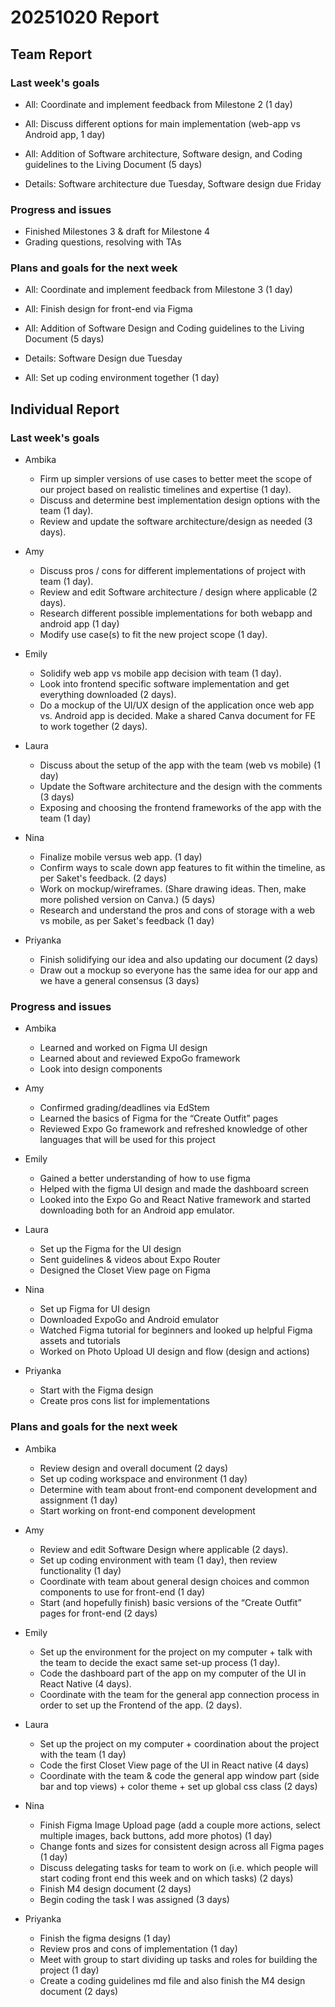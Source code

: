 # 20251020 Report

## Team Report

### Last week's goals

- All: Coordinate and implement feedback from Milestone 2 (1 day)

- All: Discuss different options for main implementation (web-app vs Android app, 1 day)

- All: Addition of Software architecture, Software design, and Coding guidelines to the Living Document (5 days)

- Details: Software architecture due Tuesday, Software design due Friday

### Progress and issues

- Finished Milestones 3 & draft for Milestone 4
- Grading questions, resolving with TAs

### Plans and goals for the next week

- All: Coordinate and implement feedback from Milestone 3 (1 day)

- All: Finish design for front-end via Figma

- All: Addition of Software Design and Coding guidelines to the Living Document (5 days)

- Details: Software Design due Tuesday

- All: Set up coding environment together (1 day)

## Individual Report

### Last week's goals

- Ambika

  - Firm up simpler versions of use cases to better meet the scope of our project based on realistic timelines and expertise (1 day).
  - Discuss and determine best implementation design options with the team (1 day).
  - Review and update the software architecture/design as needed (3 days).

- Amy

  - Discuss pros / cons for different implementations of project with team (1 day).
  - Review and edit Software architecture / design where applicable (2 days).
  - Research different possible implementations for both webapp and android app (1 day)
  - Modify use case(s) to fit the new project scope (1 day).

- Emily

  - Solidify web app vs mobile app decision with team (1 day).
  - Look into frontend specific software implementation and get everything downloaded (2 days).
  - Do a mockup of the UI/UX design of the application once web app vs. Android app is decided. Make a shared Canva document for FE to work together (2 days).

- Laura

  - Discuss about the setup of the app with the team (web vs mobile) (1 day)
  - Update the Software architecture and the design with the comments (3 days)
  - Exposing and choosing the frontend frameworks of the app with the team (1 day)

- Nina

  - Finalize mobile versus web app. (1 day)
  - Confirm ways to scale down app features to fit within the timeline, as per Saket's feedback. (2 days)
  - Work on mockup/wireframes. (Share drawing ideas. Then, make more polished version on Canva.) (5 days)
  - Research and understand the pros and cons of storage with a web vs mobile, as per Saket's feedback (1 day)

- Priyanka
  - Finish solidifying our idea and also updating our document (2 days)
  - Draw out a mockup so everyone has the same idea for our app and we have a general consensus (3 days)

### Progress and issues

- Ambika

  - Learned and worked on Figma UI design
  - Learned about and reviewed ExpoGo framework
  - Look into design components

- Amy

  - Confirmed grading/deadlines via EdStem
  - Learned the basics of Figma for the “Create Outfit” pages
  - Reviewed Expo Go framework and refreshed knowledge of other languages that will be used for this project

- Emily

  - Gained a better understanding of how to use figma
  - Helped with the figma UI design and made the dashboard screen
  - Looked into the Expo Go and React Native framework and started downloading both for an Android app emulator.

- Laura

  - Set up the Figma for the UI design
  - Sent guidelines & videos about Expo Router
  - Designed the Closet View page on Figma

- Nina

  - Set up Figma for UI design
  - Downloaded ExpoGo and Android emulator
  - Watched Figma tutorial for beginners and looked up helpful Figma assets and tutorials
  - Worked on Photo Upload UI design and flow (design and actions)

- Priyanka
  - Start with the Figma design
  - Create pros cons list for implementations

### Plans and goals for the next week

- Ambika

  - Review design and overall document (2 days)
  - Set up coding workspace and environment (1 day)
  - Determine with team about front-end component development and assignment (1 day)
  - Start working on front-end component development

- Amy

  - Review and edit Software Design where applicable (2 days).
  - Set up coding environment with team (1 day), then review functionality (1 day)
  - Coordinate with team about general design choices and common components to use for front-end (1 day)
  - Start (and hopefully finish) basic versions of the “Create Outfit” pages for front-end (2 days)

- Emily

  - Set up the environment for the project on my computer + talk with the team to decide the exact same set-up process (1 day).
  - Code the dashboard part of the app on my computer of the UI in React Native (4 days).
  - Coordinate with the team for the general app connection process in order to set up the Frontend of the app. (2 days).

- Laura

  - Set up the project on my computer + coordination about the project with the team (1 day)
  - Code the first Closet View page of the UI in React native (4 days)
  - Coordinate with the team & code the general app window part (side bar and top views) + color theme + set up global css class (2 days)

- Nina

  - Finish Figma Image Upload page (add a couple more actions, select multiple images, back buttons, add more photos) (1 day)
  - Change fonts and sizes for consistent design across all Figma pages (1 day)
  - Discuss delegating tasks for team to work on (i.e. which people will start coding front end this week and on which tasks) (2 days)
  - Finish M4 design document (2 days)
  - Begin coding the task I was assigned (3 days)

- Priyanka
  - Finish the figma designs (1 day)
  - Review pros and cons of implementation (1 day)
  - Meet with group to start dividing up tasks and roles for building the project (1 day)
  - Create a coding guidelines md file and also finish the M4 design document (2 days)
